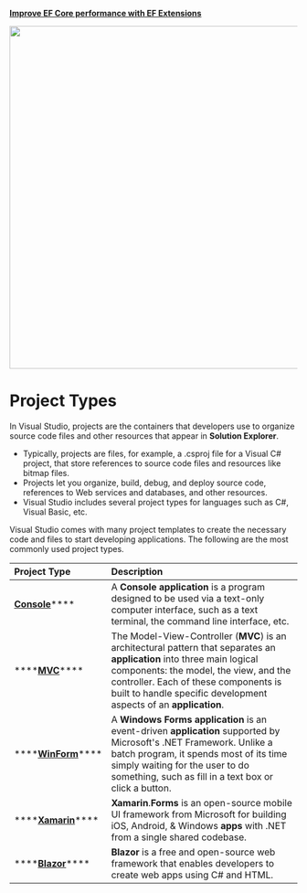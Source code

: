 <a href="https://entityframework-extensions.net/">**Improve EF Core performance with EF Extensions**</a>

<a href="https://entityframework-extensions.net/">
<img src="https://zzzprojects.github.io/images/logo/entityframework-extensions-pub.jpg" width="600" />
</a>

# Project Types

In Visual Studio, projects are the containers that developers use to organize source code files and other resources that appear in **Solution Explorer**. 

* Typically, projects are files, for example, a .csproj file for a Visual C\# project, that store references to source code files and resources like bitmap files. 
* Projects let you organize, build, debug, and deploy source code, references to Web services and databases, and other resources. 
* Visual Studio includes several project types for languages such as C\#, Visual Basic, etc.

Visual Studio comes with many project templates to create the necessary code and files to start developing applications. The following are the most commonly used project types.

| Project Type | Description |
| :--- | :--- |
| [**Console**](console.md)\*\*\*\* | A **Console application** is a program designed to be used via a text-only computer interface, such as a text terminal, the command line interface, etc. |
| \*\*\*\*[**MVC**](mvc.md)\*\*\*\* | The Model-View-Controller \(**MVC**\) is an architectural pattern that separates an **application** into three main logical components: the model, the view, and the controller. Each of these components is built to handle specific development aspects of an **application**. |
| \*\*\*\*[**WinForm**](winform.md)\*\*\*\* | A **Windows Forms application** is an event-driven **application** supported by Microsoft's .NET Framework. Unlike a batch program, it spends most of its time simply waiting for the user to do something, such as fill in a text box or click a button. |
| \*\*\*\*[**Xamarin**](xamarin.md)\*\*\*\* | **Xamarin**.**Forms** is an open-source mobile UI framework from Microsoft for building iOS, Android, & Windows **apps** with .NET from a single shared codebase. |
| \*\*\*\*[**Blazor**](blazor.md)\*\*\*\* | **Blazor** is a free and open-source web framework that enables developers to create web apps using C\# and HTML. |

